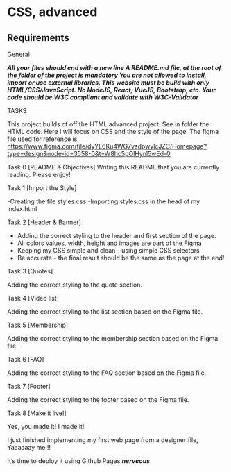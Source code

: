 CSS, advanced
=============

Requirements
------------
General

***All your files should end with a new line
A README.md file, at the root of the folder of the project is mandatory
You are not allowed to install, import or use external libraries. This website must be build with only HTML/CSS/JavaScript. No NodeJS, React, VueJS, Bootstrap, etc.
Your code should be W3C compliant and validate with W3C-Validator***

TASKS

This project builds of off the HTML advanced project. See in folder the HTML code.
Here I will focus on CSS and the style of the page.
The figma file used for reference is https://www.figma.com/file/dyYL6Ku4WG7vsdpwvlcJZC/Homepage?type=design&node-id=3558-0&t=W8hc5pOlHynl5wEd-0

Task 0 [README & Objectives]
Writing this README that you are currently reading. Please enjoy!

Task 1 [Import the Style]

-Creating the file styles.css
-Importing styles.css in the head of my index.html

Task 2 [Header & Banner]

- Adding the correct styling to the header and first section of the page.
- All colors values, width, height and images are part of the Figma
- Keeping my CSS simple and clean - using simple CSS selectors
- Be accurate - the final result should be the same as the page at the end!

Task 3 [Quotes]

Adding the correct styling to the quote section.

Task 4 [Video list]

Adding the correct styling to the list section based on the Figma file.

Task 5 [Membership]

Adding the correct styling to the membership section based on the Figma file.

Task 6 [FAQ]

Adding the correct styling to the FAQ section based on the Figma file.

Task 7 [Footer]

Adding the correct styling to the footer based on the Figma file.

Task 8 [Make it live!]

Yes, you made it! I made it!

I just finished implementing my first web page from a designer file, Yaaaaaay me!!!

It’s time to deploy it using Github Pages ***nerveous***
